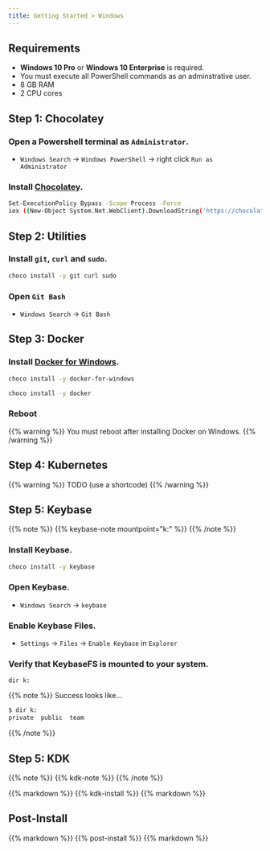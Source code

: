 ```yaml
---
title: Getting Started > Windows
---
```


## Requirements

- **Windows 10 Pro** or **Windows 10 Enterprise** is required.
- You must execute all PowerShell commands as an adminstrative user.
- 8 GB RAM
- 2 CPU cores


## Step 1: Chocolatey

### Open a Powershell terminal as `Administrator`.

- `Windows Search` -> `Windows PowerShell` -> right click `Run as Administrator`

### Install [Chocolatey](https://chocolatey.org/install).

```bash
Set-ExecutionPolicy Bypass -Scope Process -Force
iex ((New-Object System.Net.WebClient).DownloadString('https://chocolatey.org/install.ps1'))
```

## Step 2: Utilities

### Install `git`, `curl` and `sudo`.

```bash
choco install -y git curl sudo
```

### Open `Git Bash`

- `Windows Search` -> `Git Bash`

## Step 3: Docker

### Install [Docker for Windows](https://docs.docker.com/docker-for-windows/release-notes/).

```bash
choco install -y docker-for-windows

choco install -y docker
```

### Reboot

{{% warning %}}
You must reboot after installing Docker on Windows.
{{% /warning %}}


## Step 4: Kubernetes

{{% warning %}}
TODO (use a shortcode)
{{% /warning %}}


## Step 5: Keybase

{{% note %}}
{{% keybase-note mountpoint="k:" %}}
{{% /note %}}

### Install Keybase.

```bash
choco install -y keybase
```

### Open Keybase.

- `Windows Search` -> `keybase`

### Enable Keybase Files.

- `Settings` -> `Files` -> `Enable Keybase` in `Explorer`

### Verify that KeybaseFS is mounted to your system.

```
dir k:
```

{{% note %}}
Success looks like...
```bash
$ dir k:
private  public  team
```
{{% /note %}}

## Step 5: KDK

{{% note %}}
{{% kdk-note %}}
{{% /note %}}

{{% markdown %}}
{{% kdk-install %}}
{{% markdown %}}

## Post-Install

{{% markdown %}}
{{% post-install %}}
{{% markdown %}}
